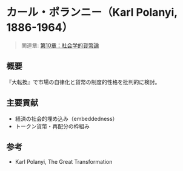 # カール・ポランニー（Karl Polanyi, 1886-1964）

> 関連章: [第10章：社会学的貨幣論](../chapters/第10章_社会学的貨幣論.md)

## 概要
『大転換』で市場の自律化と貨幣の制度的性格を批判的に検討。

## 主要貢献
- 経済の社会的埋め込み（embeddedness）
- トークン貨幣・再配分の枠組み

## 参考
- Karl Polanyi, The Great Transformation


